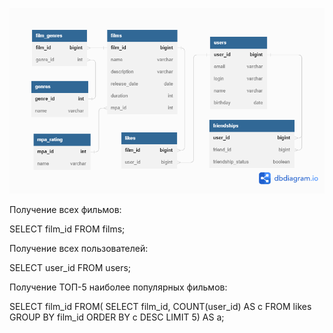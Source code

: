 
![db-filmorate.png](https://raw.githubusercontent.com/Eleonora-Y/java-filmorate/main/db-filmorate.png)

Получение всех фильмов:

SELECT film_id FROM films;


Получение всех пользователей:

SELECT user_id FROM users;


Получение ТОП-5 наиболее популярных фильмов:

SELECT film_id FROM( SELECT film_id, COUNT(user_id) AS c FROM likes GROUP BY film_id ORDER BY c DESC LIMIT 5) AS a;

